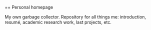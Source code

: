 == Personal homepage

My own garbage collector. Repository for all things me: introduction, resumé, academic research work, last projects, etc.
